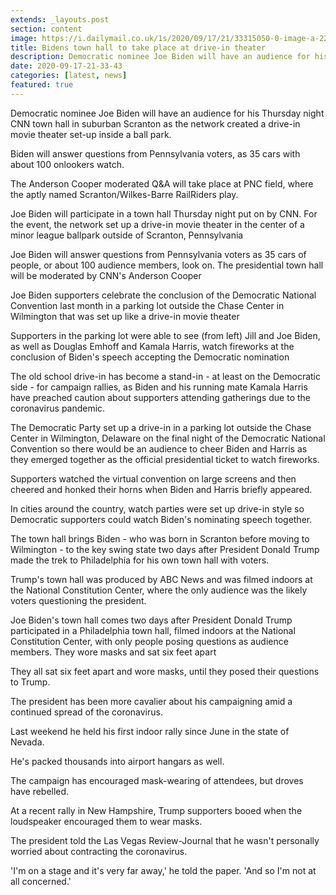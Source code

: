 ```yaml
---
extends: _layouts.post
section: content
image: https://i.dailymail.co.uk/1s/2020/09/17/21/33315050-0-image-a-22_1600373824325.jpg 
title: Bidens town hall to take place at drive-in theater 
description: Democratic nominee Joe Biden will have an audience for his Thursday night CNN town hall in suburban Scranton as the network created a drive-in movie theater set-up inside a  ball park. 
date: 2020-09-17-21-33-43 
categories: [latest, news] 
featured: true 
--- 
```

Democratic nominee Joe Biden will have an audience for his Thursday night CNN town hall in suburban Scranton as the network created a drive-in movie theater set-up inside a ball park. 

Biden will answer questions from Pennsylvania voters, as 35 cars with about 100 onlookers watch.   

The Anderson Cooper moderated Q&A will take place at PNC field, where the aptly named Scranton/Wilkes-Barre RailRiders play.   

Joe Biden will participate in a town hall Thursday night put on by CNN. For the event, the network set up a drive-in movie theater in the center of a minor league ballpark outside of Scranton, Pennsylvania

Joe Biden will answer questions from Pennsylvania voters as 35 cars of people, or about 100 audience members, look on. The presidential town hall will be moderated by CNN's Anderson Cooper 

Joe Biden supporters celebrate the conclusion of the Democratic National Convention last month in a parking lot outside the Chase Center in Wilmington that was set up like a drive-in movie theater 

Supporters in the parking lot were able to see (from left) Jill and Joe Biden, as well as Douglas Emhoff and Kamala Harris, watch fireworks at the conclusion of Biden's speech accepting the Democratic nomination  

The old school drive-in has become a stand-in - at least on the Democratic side - for campaign rallies, as Biden and his running mate Kamala Harris have preached caution about supporters attending gatherings due to the coronavirus pandemic. 

The Democratic Party set up a drive-in in a parking lot outside the Chase Center in Wilmington, Delaware on the final night of the Democratic National Convention so there would be an audience to cheer Biden and Harris as they emerged together as the official presidential ticket to watch fireworks.

Supporters watched the virtual convention on large screens and then cheered and honked their horns when Biden and Harris briefly appeared.  

In cities around the country, watch parties were set up drive-in style so Democratic supporters could watch Biden's nominating speech together.  

The town hall brings Biden - who was born in Scranton before moving to Wilmington - to the key swing state two days after President Donald Trump made the trek to Philadelphia for his own town hall with voters. 

Trump's town hall was produced by ABC News and was filmed indoors at the National Constitution Center, where the only audience was the likely voters questioning the president. 

Joe Biden's town hall comes two days after President Donald Trump participated in a Philadelphia town hall, filmed indoors at the National Constitution Center, with only people posing questions as audience members. They wore masks and sat six feet apart 

They all sat six feet apart and wore masks, until they posed their questions to Trump.  

The president has been more cavalier about his campaigning amid a continued spread of the coronavirus. 

Last weekend he held his first indoor rally since June in the state of Nevada. 

He's packed thousands into airport hangars as well. 

The campaign has encouraged mask-wearing of attendees, but droves have rebelled. 

At a recent rally in New Hampshire, Trump supporters booed when the loudspeaker encouraged them to wear masks. 

The president told the Las Vegas Review-Journal that he wasn't personally worried about contracting the coronavirus.  

'I'm on a stage and it's very far away,' he told the paper. 'And so I'm not at all concerned.'   

